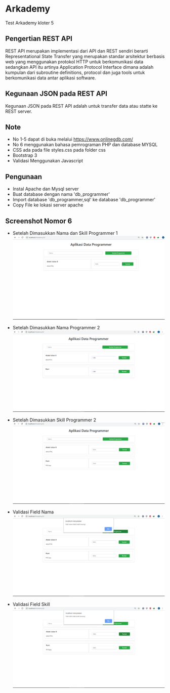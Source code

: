 # Arkademy
Test Arkademy kloter 5

## Pengertian REST API
REST API merupakan implementasi dari API dan REST sendiri berarti Representational State Transfer yang merupakan standar arsitektur berbasis web yang menggunakan protokol HTTP untuk berkomunikasi data sedangkan API itu artinya Application Protocol Interface dimana adalah kumpulan dari subroutine definitions, protocol dan juga tools untuk berkomunikasi data antar aplikasi software.

## Kegunaan JSON pada REST API
Kegunaan JSON pada REST API adalah untuk transfer data atau statte ke REST server.

## Note
* No 1-5 dapat di buka melalui https://www.onlinegdb.com/
* No 6 menggunakan bahasa pemrograman PHP dan database MYSQL
* CSS ada pada file styles.css pada folder css
* Bootstrap 3
* Validasi Menggunakan Javascript

## Pengunaan
* Instal Apache dan Mysql server
* Buat database dengan nama 'db_programmer'
* Import database 'db_programmer,sql' ke database 'db_programmer'
* Copy File ke lokasi server apache

## Screenshot  Nomor 6

* Setelah Dimasukkan Nama dan Skill Programmer 1
![alt text](https://github.com/bedeljani/B10K5-A/blob/master/Arkademy/6/img/1.png)

* Setelah Dimasukkan Nama Programmer 2
![alt text](https://github.com/bedeljani/B10K5-A/blob/master/Arkademy/6/img/2.png)

* Setelah Dimasukkan Skill Programmer 2
![alt text](https://github.com/bedeljani/B10K5-A/blob/master/Arkademy/6/img/3.png)

* Validasi Field Nama
![alt text](https://github.com/bedeljani/B10K5-A/blob/master/Arkademy/6/img/validasi.png)

* Validasi Field Skill
![alt text](https://github.com/bedeljani/B10K5-A/blob/master/Arkademy/6/img/validasi2.png)






